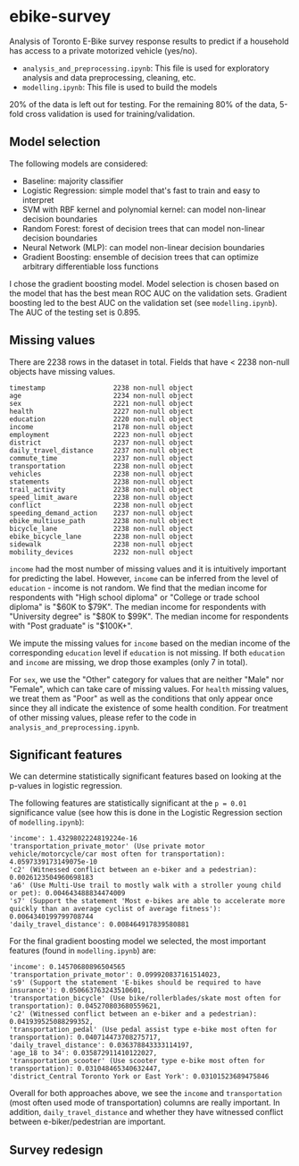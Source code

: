 # ebike-survey

Analysis of Toronto E-Bike survey response results to predict if a household has access to a private motorized vehicle (yes/no).

* `analysis_and_preprocessing.ipynb`: This file is used for exploratory analysis and data preprocessing, cleaning, etc.
* `modelling.ipynb`: This file is used to build the models

20% of the data is left out for testing. For the remaining 80% of the data, 5-fold cross validation is used for training/validation.

## Model selection

The following models are considered:

* Baseline: majority classifier
* Logistic Regression: simple model that's fast to train and easy to interpret
* SVM with RBF kernel and polynomial kernel: can model non-linear decision boundaries
* Random Forest: forest of decision trees that can model non-linear decision boundaries
* Neural Network (MLP): can model non-linear decision boundaries
* Gradient Boosting: ensemble of decision trees that can optimize arbitrary differentiable loss functions

I chose the gradient boosting model. Model selection is chosen based on the model that has the best mean ROC AUC on the validation sets. Gradient boosting led to the best AUC on the validation set (see `modelling.ipynb`). The AUC of the testing set is 0.895.

## Missing values

There are 2238 rows in the dataset in total. Fields that have < 2238 non-null objects have missing values.

```
timestamp                 2238 non-null object
age                       2234 non-null object
sex                       2221 non-null object
health                    2227 non-null object
education                 2220 non-null object
income                    2178 non-null object
employment                2223 non-null object
district                  2237 non-null object
daily_travel_distance     2237 non-null object
commute_time              2237 non-null object
transportation            2238 non-null object
vehicles                  2238 non-null object
statements                2238 non-null object
trail_activity            2238 non-null object
speed_limit_aware         2238 non-null object
conflict                  2238 non-null object
speeding_demand_action    2237 non-null object
ebike_multiuse_path       2238 non-null object
bicycle_lane              2238 non-null object
ebike_bicycle_lane        2238 non-null object
sidewalk                  2238 non-null object
mobility_devices          2232 non-null object
```

`income` had the most number of missing values and it is intuitively important for predicting the label. However, `income` can be inferred from the level of `education` - income is not random.
We find that the median income for respondents with "High school diploma" or "College or trade school diploma" is "$60K to $79K".
The median income for respondents with "University degree" is "$80K to $99K".
The median income for respondents with "Post graduate" is "$100K+".

We impute the missing values for `income` based on the median income of the corresponding `education` level if `education` is not missing. If both `education` and `income` are missing, we drop those examples (only 7 in total).

For `sex`, we use the "Other" category for values that are neither "Male" nor "Female", which can take care of missing values. For `health` missing values, we treat them as "Poor" as well as the conditions that only appear once since they all indicate the existence of some health condition. For treatment of other missing values, please refer to the code in `analysis_and_preprocessing.ipynb`.

## Significant features

We can determine statistically significant features based on looking at the p-values in logistic regression.

The following features are statistically significant at the `p = 0.01` significance value (see how this is done in the Logistic Regression section of `modelling.ipynb`):

```
'income': 1.4329802224819224e-16
'transportation_private_motor' (Use private motor vehicle/motorcycle/car most often for transportation): 4.0597339173149075e-10
'c2' (Witnessed conflict between an e-biker and a pedestrian): 0.0026123504960698183
'a6' (Use Multi-Use trail to mostly walk with a stroller young child or pet): 0.004643488834474009
's7' (Support the statement 'Most e-bikes are able to accelerate more quickly than an average cyclist of average fitness'): 0.0064340199799708744
'daily_travel_distance': 0.008464917839580881
```

For the final gradient boosting model we selected, the most important features (found in `modelling.ipynb`) are:

```
'income': 0.14570680896504565
'transportation_private_motor': 0.099920837161514023,
's9' (Support the statement 'E-bikes should be required to have insurance'): 0.050663763243510601,
'transportation_bicycle' (Use bike/rollerblades/skate most often for transportation): 0.045270803680559621,
'c2' (Witnessed conflict between an e-biker and a pedestrian): 0.041939525088299352,
'transportation_pedal' (Use pedal assist type e-bike most often for transportation): 0.040714473708275717,
'daily_travel_distance': 0.036378843333114197,
'age_18 to 34': 0.035872911410122027,
'transportation_scooter' (Use scooter type e-bike most often for transportation): 0.031048465340632447,
'district_Central Toronto York or East York': 0.03101523689475846
```

Overall for both approaches above, we see the `income` and `transportation` (most often used mode of transportation) columns are really important. In addition, `daily_travel_distance` and whether they have witnessed conflict between e-biker/pedestrian are important.

## Survey redesign
